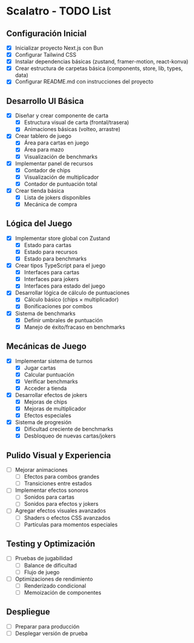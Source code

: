 # Scalatro - TODO List

## Configuración Inicial
- [x] Inicializar proyecto Next.js con Bun
- [x] Configurar Tailwind CSS
- [x] Instalar dependencias básicas (zustand, framer-motion, react-konva)
- [x] Crear estructura de carpetas básica (components, store, lib, types, data)
- [x] Configurar README.md con instrucciones del proyecto

## Desarrollo UI Básica
- [x] Diseñar y crear componente de carta
  - [x] Estructura visual de carta (frontal/trasera)
  - [x] Animaciones básicas (volteo, arrastre)
- [x] Crear tablero de juego
  - [x] Área para cartas en juego
  - [x] Área para mazo
  - [x] Visualización de benchmarks
- [x] Implementar panel de recursos
  - [x] Contador de chips
  - [x] Visualización de multiplicador
  - [x] Contador de puntuación total
- [x] Crear tienda básica
  - [x] Lista de jokers disponibles
  - [x] Mecánica de compra

## Lógica del Juego
- [x] Implementar store global con Zustand
  - [x] Estado para cartas
  - [x] Estado para recursos
  - [x] Estado para benchmarks
- [x] Crear tipos TypeScript para el juego
  - [x] Interfaces para cartas
  - [x] Interfaces para jokers
  - [x] Interfaces para estado del juego
- [x] Desarrollar lógica de cálculo de puntuaciones
  - [x] Cálculo básico (chips × multiplicador)
  - [x] Bonificaciones por combos
- [x] Sistema de benchmarks
  - [x] Definir umbrales de puntuación
  - [x] Manejo de éxito/fracaso en benchmarks

## Mecánicas de Juego
- [x] Implementar sistema de turnos
  - [x] Jugar cartas
  - [x] Calcular puntuación
  - [x] Verificar benchmarks
  - [x] Acceder a tienda
- [x] Desarrollar efectos de jokers
  - [x] Mejoras de chips
  - [x] Mejoras de multiplicador
  - [x] Efectos especiales
- [x] Sistema de progresión
  - [x] Dificultad creciente de benchmarks
  - [x] Desbloqueo de nuevas cartas/jokers

## Pulido Visual y Experiencia
- [ ] Mejorar animaciones
  - [ ] Efectos para combos grandes
  - [ ] Transiciones entre estados
- [ ] Implementar efectos sonoros
  - [ ] Sonidos para cartas
  - [ ] Sonidos para efectos y jokers
- [ ] Agregar efectos visuales avanzados
  - [ ] Shaders o efectos CSS avanzados
  - [ ] Partículas para momentos especiales

## Testing y Optimización
- [ ] Pruebas de jugabilidad
  - [ ] Balance de dificultad
  - [ ] Flujo de juego
- [ ] Optimizaciones de rendimiento
  - [ ] Renderizado condicional
  - [ ] Memoización de componentes

## Despliegue
- [ ] Preparar para producción
- [ ] Desplegar versión de prueba 